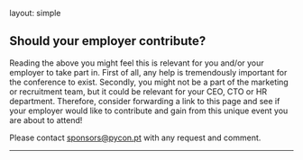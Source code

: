 layout: simple

## Should your employer contribute?

Reading the above you might feel this is relevant for you and/or your employer to take part in. First of all, any help is tremendously important for the conference to exist. Secondly, you might not be a part of the marketing or recruitment team, but it could be relevant for your CEO, CTO or HR department. Therefore, consider forwarding a link to this page and see if your employer would like to contribute and gain from this unique event you are about to attend!


Please contact [sponsors@pycon.pt](mailto:sponsors@pycon.pt) with any request and comment.

<hr class="green-line">
